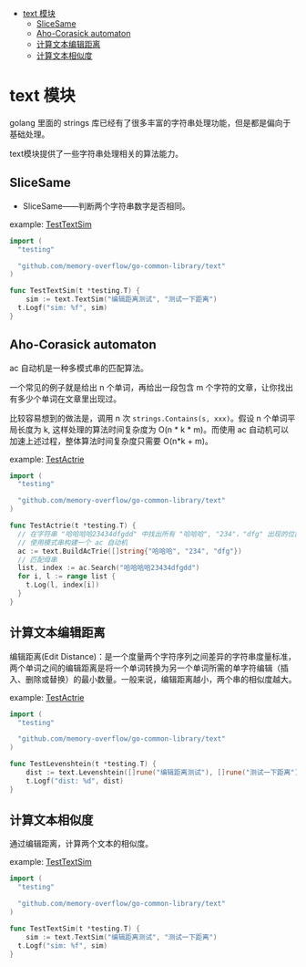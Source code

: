 - [text 模块](#text-模块)
  - [SliceSame](#slicesame)
  - [Aho-Corasick automaton](#aho-corasick-automaton)
  - [计算文本编辑距离](#计算文本编辑距离)
  - [计算文本相似度](#计算文本相似度)

# text 模块
golang 里面的 strings 库已经有了很多丰富的字符串处理功能，但是都是偏向于基础处理。

text模块提供了一些字符串处理相关的算法能力。

## SliceSame
- SliceSame——判断两个字符串数字是否相同。

example: [TestTextSim](https://github.com/memory-overflow/go-common-library/blob/main/text/text_test.go#L29)
```go
import (
  "testing"

  "github.com/memory-overflow/go-common-library/text"
)

func TestTextSim(t *testing.T) {
	sim := text.TextSim("编辑距离测试", "测试一下距离")
  t.Logf("sim: %f", sim)
}
```

## Aho-Corasick automaton
ac 自动机是一种多模式串的匹配算法。

一个常见的例子就是给出 n 个单词，再给出一段包含 m 个字符的文章，让你找出有多少个单词在文章里出现过。

比较容易想到的做法是，调用 n 次 `strings.Contains(s, xxx)`。假设 n 个单词平局长度为 k, 这样处理的算法时间复杂度为 O(n * k * m)。而使用 ac 自动机可以加速上述过程，整体算法时间复杂度只需要 O(n*k + m)。

example: [TestActrie](https://github.com/memory-overflow/go-common-library/blob/main/text/text_test.go#L9)
```go
import (
  "testing"

  "github.com/memory-overflow/go-common-library/text"
)

func TestActrie(t *testing.T) {
  // 在字符串 "哈哈哈哈23434dfgdd" 中找出所有 "哈哈哈", "234"，"dfg" 出现的位置。
  // 使用模式串构建一个 ac 自动机
  ac := text.BuildAcTrie([]string{"哈哈哈", "234", "dfg"})
  // 匹配母串
  list, index := ac.Search("哈哈哈哈23434dfgdd")
  for i, l := range list {
    t.Log(l, index[i])
  }
}
```

## 计算文本编辑距离
编辑距离(Edit Distance)：是一个度量两个字符序列之间差异的字符串度量标准，两个单词之间的编辑距离是将一个单词转换为另一个单词所需的单字符编辑（插入、删除或替换）的最小数量。一般来说，编辑距离越小，两个串的相似度越大。

example: [TestActrie](https://github.com/memory-overflow/go-common-library/blob/main/text/text_test.go#L24)
```go
import (
  "testing"

  "github.com/memory-overflow/go-common-library/text"
)

func TestLevenshtein(t *testing.T) {
	dist := text.Levenshtein([]rune("编辑距离测试"), []rune("测试一下距离"))
	t.Logf("dist: %d", dist)
}
```

## 计算文本相似度
通过编辑距离，计算两个文本的相似度。

example: [TestTextSim](https://github.com/memory-overflow/go-common-library/blob/main/text/text_test.go#L17)
```go
import (
  "testing"

  "github.com/memory-overflow/go-common-library/text"
)

func TestTextSim(t *testing.T) {
	sim := text.TextSim("编辑距离测试", "测试一下距离")
  t.Logf("sim: %f", sim)
}
```